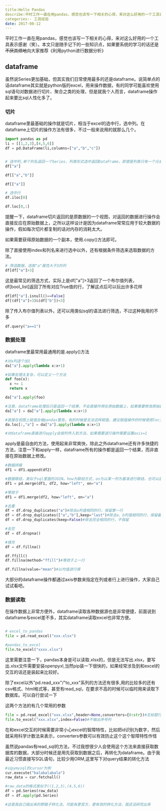 ```yaml
---
title:Hello Pandas
describe:平时工作一直在用pandas，感觉也该写一下相关的心得，来对这么好用的一个工具表示感谢（笑）
categories:- 工具经验
date: 2017-08-12
---
```


平时工作一直在用pandas，感觉也该写一下相关的心得，来对这么好用的一个工具表示感谢（笑）。本文只是随手记下的一些知识点，如果要系统的学习的话还是~~不厌其烦地~~向大家推荐《利用python进行数据分析》

## dataframe

虽然说Series更加基础，但其实我们日常使用最多的还是dataframe。说简单点的话dataframe其实就是python版的excel，用来操作数据，有的同学可能喜欢使用sql语句对数据进行切片、聚合之类的处理，但是就我个人而言，dataframe操作起来要比sql人性化多了。



### 切片

dataframe里最基础的操作就是切片，相当于excel的选中行，选中列。在dataframe上切片的操作方法有很多，不过一般来说用的就那么几个。

```python
import pandas as pd
li = [[1,2,3],[4,5,6]]
df = pd.DataFrame(li,columns=["a","b","c"])


# 选中列,单个列名返回一个Series，列表形式选中返回DataFrame，即使是列表只有一个元素
df["a"]

df[["a","b"]]

df[["a"]]

# 选中行
df.iloc[0]

df.loc[0,:]
```

提醒一下，dataframe切片返回的是原数据的一个视图，对返回的数据进行操作会直接反应在原始数据上，之所以这样设计是因为dataframe常常应用于较大数据的操作，假如每次切片都复制的话对内存的消耗太大。

如果需要获得原始数据的一个副本，使用.copy()方法即可。

除了直接使用index和列名来进行选中以外，还有根据条件筛选来选取数据的方法。

```python
# 筛选数据，选取"a"属性大于3的列
df[df["a"]>3]
```

这是最常见的筛选方式，实际上是df["a"]>3返回了一个布尔值列表，df[bool_list]返回了所有对应True值的行，了解这点后可以玩出许多花样

```python
df[df["a"].isnull()==False]
df[(df["a"]>3)&(df["b"])<3]
```

除了传入布尔值列表以外，还可以用类似sql的语法进行筛选，不过这种我用的不多

```python
df.query("a==1")
```



### 数据处理

dataframe里最常用最通用的是.apply()方法

```python
#对a列逐个加1
da["a"].apply(lambda x:x+1)

#如果处理太复杂，可以定义一个方法
def foo(x):
  x += 1
  return x

da["a"].apply(foo)

#注意，dataframe处理后只是返回一个结果，不会直接作用在原始数据上，如果需要修改原始数据，需要再进行赋值
da["a"] = da["a"].apply(lambda x:x+1)

#直接在视图上赋值会被pandas警告，有的时候是无法这样赋值，建议赋值操作的时候使用loc方法
da.loc[:,"a"] = da["a"].apply(lambda x:x+1)

#对dataframe直接进行apply会按列传入到方法，如果需要逐行操作需要设置axis=1
```

apply是最自由的方法，使用起来非常爽快，除此之外dataframe还有许多快捷的方法，注意一下和apply一样，dataframe所有的操作都是返回一个结果，而非直接在原始数据上修改。

```python
#数据拼接
df1 = df1.append(df2)

#数据联结，类似于sql里面的JOIN。how为联结方式，on为以某一列为基准进行联结，也可以是多列，也可以用left_on,right_on以两个dataframe里不同名的列进行合并。
df1 = pd.merge(df1, df2, how="left", on="a")

#等效于
df1 = df1.merge(df2, how="left", on="a")

#去重
df = df.drop_duplicates("a")#除去a列值相同的行，保留第一行
df = df.drop_duplicates(["a","b"],keep="last")#除去a、b列值相同的行，保留最后一行
df = df.drop_duplicates(keep=False)#除去完全相同的行，不保留

#去空
df = df.dropna()

#填充
df = df.fillna()

df.ffill()
df.fillna(method="ffill")#等效于上一行

df.fillna(value="mean")#以均值进行填
```

大部分的dataframe操作都通过axis参数来指定在列或者行上进行操作，大家自己试试看吧。



### 数据读取

在操作数据上非常方便外，dataframe读取各种数据源也是非常便捷，前面说到dataframe与excel差不多，其实dataframe读取excel也非常方便。

```python

# excel_to_pandas
file = pd.read_excel("xxx.xlsx")

#pandas_to_excel
file.to_excel("xxxx.xlsx")
```

这里需要注意一下，pandas本身是可以读取.xlsx的，但是无法写出.xlsx，要写出.xlsx文件需要安装openpyxl,当然pip装一下很快的，如果经常涉及到和excel的交互的话还是装起来比较好。

除了excel以外"pd.read_xxx"/"to_xxx"系列的方法还有很多,用的比较多的还有csv格式、html格式等，甚至有read_sql，在要求不高的时候可以临时用来读取下数据库。可以自行尝试一下

这两个方法的有几个常用的参数

```python
file = pd.read_excel("xxx.xlsx",header=None,converters={0:str})#无标题行，读取第0列为字符串格式
file.to_excel("xxx.xlsx",index=False)#不输出序号列
```

在和excel交互的时候需要非常小心excel的智障特性，比如把id识别为数字，然后就采用科学计数法来表示，converters参数可以有效防止这个这个智障特性作怪



虽然说pandas有read_sql的方法，不过我想很少人会使用这个方法来直接获取数据库的数据，大部分时候还是用先获取到数据之后，再转化为dataframe。由于我最近习惯直接写SQL语句，比较少用ORM,这里写下对query结果的转化方法

```python
#以pymysql的cursor为例
cur.execute("balabalabala")
raw_data = cur.fetchall()

#raw_data的格式类似于((1,2,3),(4,5,6))
df = pd.Series(raw_data)
df = df.apply(pd.Series)

#这是我自己搞出来的野路子转化法，可能有更官方，更有效的转化方法，我还没研究出来
```









